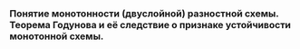 ### Понятие монотонности (двуслойной) разностной схемы. Теорема Годунова и её следствие о признаке устойчивости монотонной схемы.

